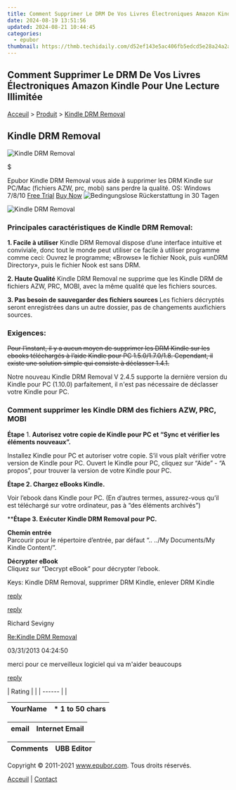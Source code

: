 ```yaml
---
title: Comment Supprimer Le DRM De Vos Livres Électroniques Amazon Kindle Pour Une Lecture Illimitée
date: 2024-08-19 13:51:56
updated: 2024-08-21 10:44:45
categories:
  - epubor
thumbnail: https://thmb.techidaily.com/d52ef143e5ac406fb5edcd5e28a24a2a1379f299efd751d4b382d0440e3e89ad.jpg
---
```


## Comment Supprimer Le DRM De Vos Livres Électroniques Amazon Kindle Pour Une Lecture Illimitée

[Acceuil](http://www.epubor.com/fr/) \> [Produit](https://tools.techidaily.com/epubor/products/) \> [Kindle DRM Removal](https://tools.techidaily.com/epubor/products/) 

## Kindle DRM Removal

![Kindle DRM Removal](https://www.epubor.com/images/remote/D4/1D/D41D8C_D41D8C_KindleDrmRemoval-box.jpg)

$

Epubor Kindle DRM Removal vous aide à supprimer les DRM Kindle sur PC/Mac (fichiers AZW, prc, mobi) sans perdre la qualité.  OS: Windows 7/8/10 [Free Trial](https://tools.techidaily.com/epubor/products/) [Buy Now](https://tools.techidaily.com/epubor/products/) ![Bedingungslose Rückerstattung in 30 Tagen](http://www.epubor.com/images/grarantee-s.gif) 

![Kindle DRM Removal](https://www.epubor.com/images/kindledrmremoval-screen.jpg)

### Principales caractéristiques de Kindle DRM Removal:

**1\. Facile à utiliser** 
Kindle DRM Removal dispose d’une interface intuitive et conviviale, donc tout le monde peut utiliser ce facile à utiliser programme comme ceci: Ouvrez le programme; «Browse» le fichier Nook, puis «unDRM Directory», puis le fichier Nook est sans DRM.

**2\. Haute Qualité** 
Kindle DRM Removal ne supprime que les Kindle DRM de fichiers AZW, PRC, MOBI, avec la même qualité que les fichiers sources.

**3\. Pas besoin de sauvegarder des fichiers sources** 
Les fichiers décryptés seront enregistrées dans un autre dossier, pas de changements auxfichiers sources.

### Exigences:

~~Pour l’instant, il y a aucun moyen de supprimer les DRM Kindle sur les ebooks téléchargés à l’aide Kindle pour PC 1.5.0/1.7.0/1.8\. Cependant, il existe une solution simple qui consiste à déclasser 1.4.1\.~~ 

Notre nouveau Kindle DRM Removal V 2.4.5 supporte la dernière version du Kindle pour PC (1.10.0) parfaitement, il n'est pas nécessaire de déclasser votre Kindle pour PC.

### Comment supprimer les Kindle DRM des fichiers AZW, PRC, MOBI

**Étape** 1\. **Autorisez votre copie de Kindle pour PC et “Sync et vérifier les éléments nouveaux”.**

Installez Kindle pour PC et autoriser votre copie. S’il vous plaît vérifier votre version de Kindle pour PC. Ouvert le Kindle pour PC, cliquez sur “Aide” - “A propos”, pour trouver la version de votre Kindle pour PC.

**Étape 2\. Chargez eBooks Kindle.**

Voir l’ebook dans Kindle pour PC. (En d’autres termes, assurez-vous qu’il est téléchargé sur votre ordinateur, pas à “des éléments archivés”)

****Étape 3. Exécuter Kindle DRM Removal pour PC.**

**Chemin entrée**  
Parcourir pour le répertoire d’entrée, par défaut “.. ../My Documents/My Kindle Content/”.

**Décrypter eBook**  
Cliquez sur “Decrypt eBook” pour décrypter l’ebook.

Keys: Kindle DRM Removal, supprimer DRM Kindle, enlever DRM Kindle

[reply](https://tools.techidaily.com/epubor/products/) 

[reply](https://tools.techidaily.com/epubor/products/) 

Richard Sevigny

[Re:Kindle DRM Removal](http://www.epubor.com/fr/#MysmsPostForm)

03/31/2013 04:24:50

merci pour ce merveilleux logiciel qui va m'aider beaucoups

[reply](https://tools.techidaily.com/epubor/products/) 

| Rating |  |
| ------ |  |

| YourName | \*  1 to 50 chars |
| -------- | ----------------- |

| email | Internet Email |
| ----- | -------------- |

| Comments | UBB Editor |
| -------- | ---------- |

Copyright © 2011-2021 www.epubor.com. Tous droits réservés. 

[Acceuil](http://www.epubor.com/fr/) | [Contact](http://www.epubor.com/fr/mailto:support@epubor.com)

<ins class="adsbygoogle"
     style="display:block"
     data-ad-format="autorelaxed"
     data-ad-client="ca-pub-7571918770474297"
     data-ad-slot="1223367746"></ins>



<ins class="adsbygoogle"
     style="display:block"
     data-ad-client="ca-pub-7571918770474297"
     data-ad-slot="8358498916"
     data-ad-format="auto"
     data-full-width-responsive="true"></ins>
